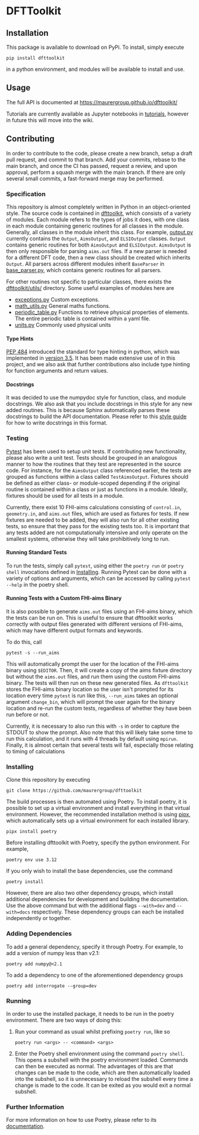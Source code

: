 # DFTToolkit

## Installation

This package is available to download on PyPi. To install, simply execute 

``` shell
pip install dfttoolkit 
```

in a python environment, and modules will be available to install and use.

## Usage

The full API is documented at <https://maurergroup.github.io/dfttoolkit/>

Tutorials are currently available as Jupyter notebooks in [tutorials](tutorials/), however in future this will move into the wiki.

## Contributing

In order to contribute to the code, please create a new branch, setup a draft pull request, and commit to that branch. Add your commits, rebase to the main branch, and once the CI has passed, request a review, and upon approval, perform a squash merge with the main branch. If there are only several small commits, a fast-forward merge may be performed.

### Specification 

This repository is almost completely written in Python in an object-oriented style. The source code is contained in [dfttoolkit](dfttoolkit/), which consists of a variety of modules. Each module refers to the types of jobs it does, with one class in each module containing generic routines for all classes in the module. Generally, all classes in the module inherit this class. For example, [output.py](dfttoolkit/output.py) currently contains the `Output`, `AimsOutput`, and `ELSIOutput` classes. `Output` contains generic routines for both `AimsOutput` and `ELSIOutput`. `AimsOutput` is then only responsible for parsing `aims.out` files. If a new parser is needed for a different DFT code, then a new class should be created which inherits `Output`. All parsers across different modules inherit `BaseParser` in [base_parser.py](dffttoolkit/base_parser.py), which contains generic routines for all parsers. 

For other routines not specific to particular classes, there exists the [dfttoolkit/utils/](dfttoolkit/utils/) directory. Some useful examples of modules here are 
- [exceptions.py](dfttoolkit/utils/exceptions.py)
  Custom exceptions.
- [math_utils.py](dfttoolkit/utils/math_utils.py)
  General maths functions.
- [periodic_table.py](dfttoolkit/utils/periodic_table.py)
  Functions to retrieve physical properties of elements. The entire periodic table is contained within a yaml file.
- [units.py](dfttoolkit/utils/units.py)
  Commonly used physical units
  
#### Type Hints

[PEP 484](https://peps.python.org/pep-0484/) introduced the standard for type hinting in python, which was implemented in [version 3.5](https://docs.python.org/3/library/typing.html). It has been made extensive use of in this project, and we also ask that further contributions also include type hinting for function arguments and return values.

#### Docstrings 

It was decided to use the numpydoc style for function, class, and module docstrings. We also ask that you include docstrings in this style for any new added routines. This is because Sphinx automatically parses these docstrings to build the API documentation. Please refer to this [style guide](https://numpydoc.readthedocs.io/en/latest/format.html) for how to write docstrings in this format.

### Testing 

[Pytest](https://docs.pytest.org/en/stable/) has been used to setup unit tests. If contributing new functionality, please also write a unit test. Tests should be grouped in an analogous manner to how the routines that they test are represented in the source code. For instance, for the `AimsOutput` class referenced earlier, the tests are grouped as functions within a class called `TestAimsOutput`. Fixtures should be defined as either class- or module-scoped depending if the original routine is contained within a class or just as functions in a module. Ideally, fixtures should be used for all tests in a module.

Currently, there exist 10 FHI-aims calculations consisting of `control.in`, `geometry.in`, and `aims.out` files, which are used as fixtures for tests. If new fixtures are needed to be added, they will also run for all other existing tests, so ensure that they pass for the existing tests too. It is important that any tests added are not computationally intensive and only operate on the smallest systems, otherwise they will take prohibitively long to run.

#### Running Standard Tests

To run the tests, simply call `pytest`, using either the `poetry run` or `poetry shell` invocations defined in [Installing](#installing). Running Pytest can be done with a variety of options and arguments, which can be accessed by calling `pytest --help` in the poetry shell.

#### Running Tests with a Custom FHI-aims Binary

It is also possible to generate `aims.out` files using an FHI-aims binary, which the tests can be run on. This is useful to ensure that dfttoolkit works correctly with output files generated with different versions of FHI-aims, which may have different output formats and keywords. 

To do this, call

``` shell
pytest -s --run_aims
```

This will automatically prompt the user for the location of the FHI-aims binary using `$EDITOR`. Then, it will create a copy of the aims fixture directory but without the `aims.out` files, and run them using the custom FHI-aims binary. The tests will then run on these new generated files. As `dfttoolkit` stores the FHI-aims binary location so the user isn't prompted for its location every time `pytest` is run like this, `--run_aims` takes an optional argument `change_bin`, which will prompt the user again for the binary location and re-run the custom tests, regardless of whether they have been run before or not. 

Currently, it is necessary to also run this with `-s` in order to capture the STDOUT to show the prompt. Also note that this will likely take some time to run this calculation, and it runs with 4 threads by default using `mpirun`. Finally, it is almost certain that several tests will fail, especially those relating to timing of calculations

### Installing

Clone this repository by executing 

``` shell
git clone https://github.com/maurergroup/dfttoolkit
```

The build processes is then automated using Poetry. To install poetry, it is possible to set up a virtual environment and install everything in that virtual environment. However, the recommended installation method is using [pipx](https://pipx.pypa.io/stable/), which automatically sets up a virtual environment for each installed library.

```shell
pipx install poetry
```

Before installing dfttoolkit with Poetry, specify the python environment. For example,

```shell
poetry env use 3.12
```

If you only wish to install the base dependencies, use the command

```shell
poetry install
```

However, there are also two other dependency groups, which install additional dependencies for development and building the documentation. Use the above command but with the additional flags `--with=dev` and `--with=docs` respectively. These dependency groups can each be installed independently or together.

### Adding Dependencies 

To add a general dependency, specify it through Poetry. For example, to add a version of numpy less than v2.1:

``` shell
poetry add numpy@<2.1
```

To add a dependency to one of the aforementioned dependency groups

``` shell
poetry add interrogate --group=dev
```

### Running

In order to use the installed package, it needs to be run in the poetry environment. There are two ways of doing this: 
1. Run your command as usual whilst prefixing `poetry run`, like so
    ``` shell
    poetry run <args> -- <command> <args>
    ```

2. Enter the Poetry shell environment using the command `poetry shell`. 
   This opens a subshell with the poetry environment loaded. Commands can then be executed as normal. The advantages of this are that changes can be made to the code, which are then automatically loaded into the subshell, so it is unnecessary to reload the subshell every time a change is made to the code. It can be exited as you would exit a normal subshell.
   
### Further Information

For more information on how to use Poetry, please refer to its [documentation](https://python-poetry.org/docs/).
